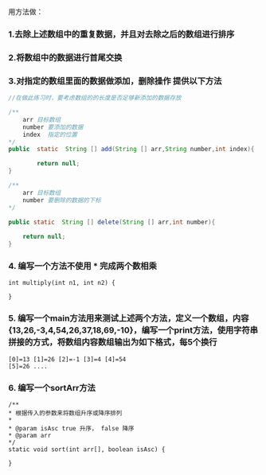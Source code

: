 
用方法做：
### 1.去除上述数组中的重复数据，并且对去除之后的数组进行排序
### 2.将数组中的数据进行首尾交换
### 3.对指定的数组里面的数据做添加，删除操作 提供以下方法
```java
//在做此练习时，要考虑数组的的长度是否足够新添加的数据存放

/**
    arr 目标数组
    number 要添加的数据
    index  指定的位置
*/
public  static  String [] add(String [] arr,String number,int index){

        return null;
}

/**
    arr 目标数组
    number 要删除的数据的下标
*/

public static  String [] delete(String [] arr,int number){
    
    return null;
}
```
### 4. 编写一个方法不使用 * 完成两个数相乘
```
int multiply(int n1, int n2) {

}
```
### 5. 编写一个main方法用来测试上述两个方法，定义一个数组，内容 {13,26,-3,4,54,26,37,18,69,-10}，编写一个print方法，使用字符串拼接的方式，将数组内容数组输出为如下格式，每5个换行
```
[0]=13 [1]=26 [2]=-1 [3]=4 [4]=54
[5]=26 ....
```
### 6. 编写一个sortArr方法
```
/**
* 根据传入的参数来将数组升序或降序排列
*
* @param isAsc true 升序， false 降序
* @param arr
*/
static void sort(int arr[], boolean isAsc) {

}
```

